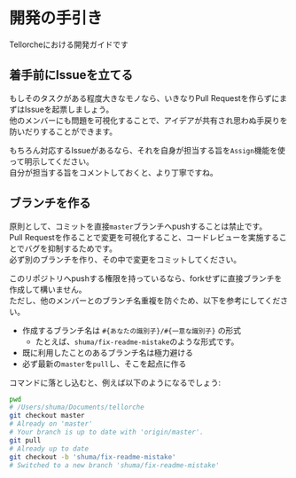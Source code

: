 # 開発の手引き

Tellorcheにおける開発ガイドです

## 着手前にIssueを立てる

もしそのタスクがある程度大きなモノなら、いきなりPull Requestを作らずにまずはIssueを起票しましょう。  
他のメンバーにも問題を可視化することで、アイデアが共有され思わぬ手戻りを防いだりすることができます。

もちろん対応するIssueがあるなら、それを自身が担当する旨を`Assign`機能を使って明示してください。  
自分が担当する旨をコメントしておくと、より丁寧ですね。


## ブランチを作る

原則として、コミットを直接`master`ブランチへpushすることは禁止です。  
Pull Requestを作ることで変更を可視化すること、コードレビューを実施することでバグを抑制するためです。  
必ず別のブランチを作り、その中で変更をコミットしてください。

このリポジトリへpushする権限を持っているなら、forkせずに直接ブランチを作成して構いません。  
ただし、他のメンバーとのブランチ名重複を防ぐため、以下を参考にしてください。

- 作成するブランチ名は `#{あなたの識別子}/#{一意な識別子}` の形式  
  - たとえば、`shuma/fix-readme-mistake`のような形式です。
- 既に利用したことのあるブランチ名は極力避ける
- 必ず最新の`master`を`pull`し、そこを起点に作る

コマンドに落とし込むと、例えば以下のようになるでしょう:

```sh
pwd
# /Users/shuma/Documents/tellorche
git checkout master
# Already on 'master'
# Your branch is up to date with 'origin/master'.
git pull
# Already up to date
git checkout -b 'shuma/fix-readme-mistake'
# Switched to a new branch 'shuma/fix-readme-mistake'
```
